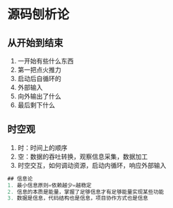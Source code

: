 # 源码刨析论
## 从开始到结束
1. 一开始有些什么东西
2. 第一把点火推力
3. 启动后自循环的
4. 外部输入
5. 向外输出了什么
6. 最后剩下什么
## 时空观
1. 时：时间上的顺序
2. 空：数据的吞吐转换，观察信息采集，数据加工
3. 时空交互，如何调动资源，启动内循环，响应外部输入
```js
## 信息论
1. 最小信息原则=依赖越少=越稳定
2. 信息的本质是能量，掌握了足够信息才有足够能量实现某些功能
3. 数据是信息，代码结构也是信息，项目协作方式也是信息
```